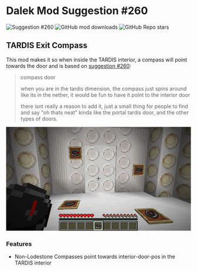 # Dalek Mod Suggestion #260

![Suggestion #260](https://img.shields.io/badge/suggestion-260-blue)
![GitHub mod downloads](https://img.shields.io/github/downloads/bug1312/dm_suggestion_mods/v1.0.0%2B260/total?label=downloads)
![GitHub Repo stars](https://img.shields.io/github/stars/bug1312/dm_suggestion_mods)

## TARDIS Exit Compass

This mod makes it so when inside the TARDIS interior, a compass will point towards the door and is based on [suggestion #260](https://discord.com/channels/217396856550981633/273107511400464384/954295357355986944):
> compass door
>
> when you are in the tardis dimension, the compass just spins around like its in the nether, it would be fun to have it point to the interior door
>
> there isnt really a reason to add it, just a small thing for people to find and say "oh thats neat" kinda like the portal tardis door, and the other types of doors.

![Compasses pointing towards the exit](.images/compass.png)

### Features

- Non-Lodestone Compasses point towards interior-door-pos in the TARDIS interior